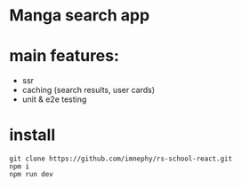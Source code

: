 # Manga search app

# main features:
- ssr
- caching (search results, user cards)
- unit & e2e testing

# install
```
git clone https://github.com/imnephy/rs-school-react.git
npm i
npm run dev
```
